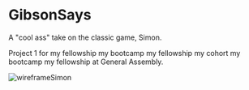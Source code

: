 # GibsonSays
A "cool ass" take on the classic game, Simon.

Project 1 for my fellowship my bootcamp my fellowship my cohort my bootcamp my fellowship at General Assembly.

![wireframeSimon](https://user-images.githubusercontent.com/45267019/118370833-8dd1ba80-b577-11eb-8592-fcd5ac043ed2.jpeg)

